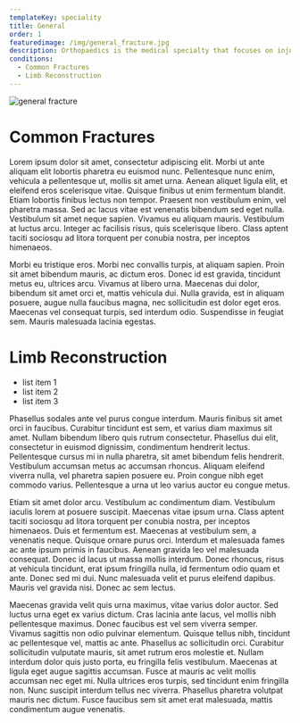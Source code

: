```yaml
---
templateKey: speciality
title: General
order: 1
featuredimage: /img/general_fracture.jpg
description: Orthopaedics is the medical specialty that focuses on injuries and diseases of your body's musculoskeletal system. This complex system which includes your bones, joints, ligaments, tendons, muscles, and nerves, allows you to move, work, and be active.
conditions:
  - Common Fractures
  - Limb Reconstruction
---
```

![general fracture](/img/general_fracture.jpg)

# Common Fractures

Lorem ipsum dolor sit amet, consectetur adipiscing elit. Morbi ut ante aliquam elit lobortis pharetra eu euismod nunc. Pellentesque nunc enim, vehicula a pellentesque ut, mollis sit amet urna. Aenean aliquet ligula elit, et eleifend eros scelerisque vitae. Quisque finibus ut enim fermentum blandit. Etiam lobortis finibus lectus non tempor. Praesent non vestibulum enim, vel pharetra massa. Sed ac lacus vitae est venenatis bibendum sed eget nulla. Vestibulum sit amet neque sapien. Vivamus eu aliquam mauris. Vestibulum at luctus arcu. Integer ac facilisis risus, quis scelerisque libero. Class aptent taciti sociosqu ad litora torquent per conubia nostra, per inceptos himenaeos.

Morbi eu tristique eros. Morbi nec convallis turpis, at aliquam sapien. Proin sit amet bibendum mauris, ac dictum eros. Donec id est gravida, tincidunt metus eu, ultrices arcu. Vivamus at libero urna. Maecenas dui dolor, bibendum sit amet orci et, mattis vehicula dui. Nulla gravida, est in aliquam posuere, augue nulla faucibus magna, nec sollicitudin est dolor eget eros. Maecenas vel consequat turpis, sed interdum odio. Suspendisse in feugiat sem. Mauris malesuada lacinia egestas.

# Limb Reconstruction

* list item 1
* list item 2
* list item 3

Phasellus sodales ante vel purus congue interdum. Mauris finibus sit amet orci in faucibus. Curabitur tincidunt est sem, et varius diam maximus sit amet. Nullam bibendum libero quis rutrum consectetur. Phasellus dui elit, consectetur in euismod dignissim, condimentum hendrerit lectus. Pellentesque cursus mi in nulla pharetra, sit amet bibendum felis hendrerit. Vestibulum accumsan metus ac accumsan rhoncus. Aliquam eleifend viverra nulla, vel pharetra sapien posuere eu. Proin congue nibh eget commodo varius. Pellentesque a urna ut leo varius auctor eu congue metus.

Etiam sit amet dolor arcu. Vestibulum ac condimentum diam. Vestibulum iaculis lorem at posuere suscipit. Maecenas vitae ipsum urna. Class aptent taciti sociosqu ad litora torquent per conubia nostra, per inceptos himenaeos. Duis et fermentum est. Maecenas at vestibulum sem, a venenatis neque. Quisque ornare purus orci. Interdum et malesuada fames ac ante ipsum primis in faucibus. Aenean gravida leo vel malesuada consequat. Donec id lacus ut massa mollis interdum. Donec rhoncus, risus at vehicula tincidunt, erat ipsum fringilla nulla, id fermentum odio quam et ante. Donec sed mi dui. Nunc malesuada velit et purus eleifend dapibus. Mauris vel gravida nisi. Donec ac sem lectus.

Maecenas gravida velit quis urna maximus, vitae varius dolor auctor. Sed luctus urna eget ex varius dictum. Cras lacinia ante lacus, vel mollis nibh pellentesque maximus. Donec faucibus est vel sem viverra semper. Vivamus sagittis non odio pulvinar elementum. Quisque tellus nibh, tincidunt ac pellentesque vel, mattis ac ante. Phasellus ac sollicitudin orci. Curabitur sollicitudin vulputate mauris, sit amet rutrum eros molestie et. Nullam interdum dolor quis justo porta, eu fringilla felis vestibulum. Maecenas at ligula eget augue sagittis accumsan. Fusce at mauris ac velit mollis accumsan nec eget mi. Nulla ultrices eros turpis, sed tincidunt enim fringilla non. Nunc suscipit interdum tellus nec viverra. Phasellus pharetra volutpat mauris nec dictum. Fusce faucibus sem sit amet erat malesuada, mattis condimentum augue venenatis.
